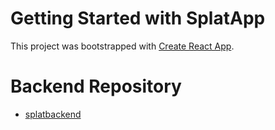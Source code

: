 # Getting Started with SplatApp

This project was bootstrapped with [Create React App](https://github.com/facebook/create-react-app).
# Backend Repository
- [splatbackend](https://github.com/hauchongtang/splatbackend)